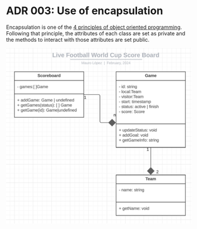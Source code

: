 # ADR 003: Use of encapsulation

Encapsulation is one of the [4 principles of object oriented programming](https://www.oreilly.com/library/view/vbnet-language-in/0596003080/ch04s02.html). Following that principle, the attributes of each class are set as private and the methods to interact with those attributes are set public.

![UML class diagram](../img/UML-class-diagram.png)

